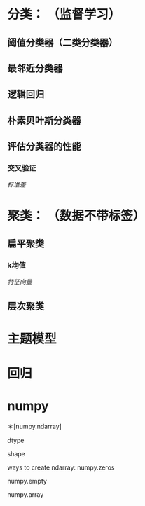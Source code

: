 # 分类： （监督学习）
## 阈值分类器（二类分类器）
## 最邻近分类器
## 逻辑回归
## 朴素贝叶斯分类器

## 评估分类器的性能
### 交叉验证
*标准差*

# 聚类： （数据不带标签）
## 扁平聚类
### k均值
*特征向量* 
## 层次聚类

# 主题模型


# 回归




# numpy
＊[numpy.ndarray]

  dtype
  
  shape
  
  ways to create ndarray:
  numpy.zeros
  
  numpy.empty
  
  numpy.array

